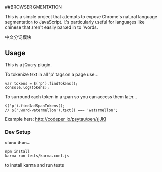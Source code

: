 ##BROWSER GMENTATION

This is a simple project that attempts to expose Chrome's natural language segmentation to JavaScript.
It's particularly useful for languages like chinese that aren't easily parsed in to 'words'.

中文分词模块

## Usage

This is a jQuery plugin.

To tokenize text in all 'p' tags on a page use...

    var tokens = $('p').findTokens();
    console.log(tokens);

To surround each token in a span so you can access them later...

    $('p').findAndSpanTokens();
    // $('.word-watermellon').text() === 'watermellon';

Example here: http://codepen.io/psytau/pen/sjJKl

### Dev Setup

clone then...

    npm install
    karma run tests/karma.conf.js

to install karma and run tests

